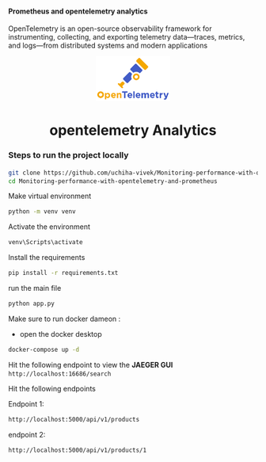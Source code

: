 #### Prometheus and opentelemetry analytics

OpenTelemetry is an open-source observability framework for instrumenting, collecting, and exporting telemetry data—traces, metrics, and logs—from distributed systems and modern applications



<p align="center">
  <a href="https://opentelemetry.io/docs/what-is-opentelemetry/">
    <img src="./assets/opentelemetry.png" width="150" alt="ally" style="margin: 0 15px;" />
  </a>
</p>

<h1 align="center">
  opentelemetry Analytics
</h1>



### Steps to run the project locally


```bash
git clone https://github.com/uchiha-vivek/Monitoring-performance-with-opentelemetry-and-prometheus.git
cd Monitoring-performance-with-opentelemetry-and-prometheus
```

Make virtual environment

```bash
python -m venv venv
```

Activate the environment

```bash
venv\Scripts\activate
```

Install the requirements

```bash
pip install -r requirements.txt
```

run the main file

```bash
python app.py
```



Make sure to run docker dameon :

- open the docker desktop

 ```bash
docker-compose up -d
```

Hit the following endpoint to view the **JAEGER GUI** 
```http://localhost:16686/search```


Hit the following endpoints 

Endpoint 1:

```bash
http://localhost:5000/api/v1/products
```

endpoint 2:
```bash
http://localhost:5000/api/v1/products/1
```


